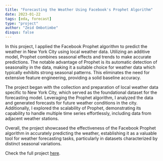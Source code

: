 ```yaml
---
title: "Forecasting the Weather Using Facebook's Prophet Algorithm"
date: 2023-01-22
tags: [eda, forecast]
type: "project"
author: "Zeid Ombotimbe"
disqus: false
---
```


<!-- <iframe src="https://nbviewer.org/github/zeidombo/weather-forecast-using-facebook-prophet/blob/master/weather_forecast.ipynb" width="811" height="667">
</iframe> -->

In this project, I applied the Facebook Prophet algorithm to predict the weather in New York City using local weather data. Utilizing an additive model, Prophet combines seasonal effects and trends to make accurate predictions. The notable advantage of Prophet is its automatic detection of seasonality in the data, making it a suitable choice for weather data which typically exhibits strong seasonal patterns. This eliminates the need for extensive feature engineering, providing a solid baseline accuracy.

The project began with the collection and preparation of local weather data specific to New York City, which served as the foundational dataset for the forecasting model. Leveraging the Prophet algorithm, I analyzed the data and generated forecasts for future weather conditions in the city. Additionally, I explored the scalability of Prophet, demonstrating its capability to handle multiple time series effortlessly, including data from adjacent weather stations.

Overall, the project showcased the effectiveness of the Facebook Prophet algorithm in accurately predicting the weather, establishing it as a valuable tool for weather forecasting tasks, particularly in datasets characterized by distinct seasonal variations.

Check the full project [here](https://nbviewer.org/github/zeidombo/weather-forecast-using-facebook-prophet/blob/master/weather_forecast.ipynb).
